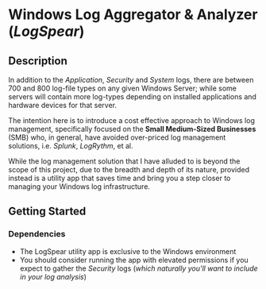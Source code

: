 # Windows Log Aggregator & Analyzer (_LogSpear_)

## Description
In addition to the _Application_, _Security_ and _System_ logs, there are between 700 and 800 log-file types on any given Windows Server; while some servers will contain more log-types depending on installed applications and hardware devices for that server.

The intention here is to introduce a cost effective approach to Windows log management, specifically focused on the **Small Medium-Sized Businesses** (SMB) who, in general, have avoided over-priced log management solutions, i.e. _Splunk_, _LogRythm_, et al.

While the log management solution that I have alluded to is beyond the scope of this project, due to the breadth and depth of its nature, provided instead is a utility app that saves time and bring you a step closer to managing your Windows log infrastructure.

## Getting Started
### Dependencies

+ The LogSpear utility app is exclusive to the Windows environment
+ You should consider running the app with elevated permissions if you expect to gather the _Security_ logs (_which naturally you'll want to include in your log analysis_)
